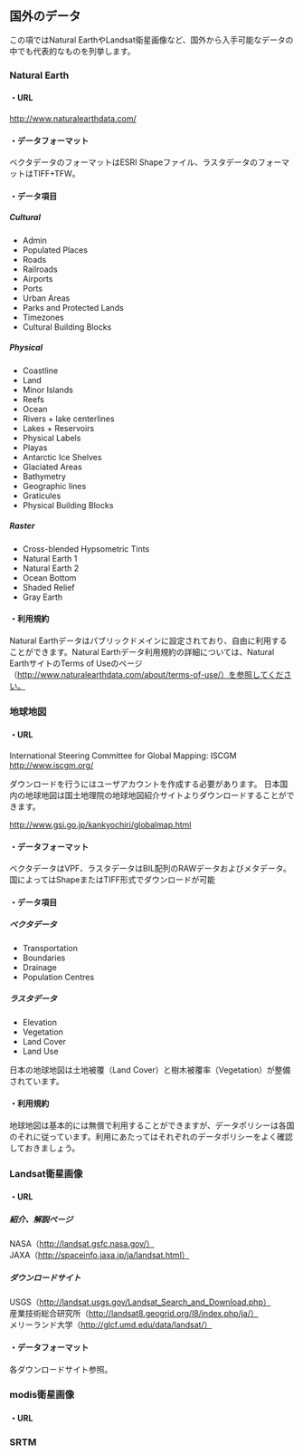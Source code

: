 ## 国外のデータ

この項ではNatural EarthやLandsat衛星画像など、国外から入手可能なデータの中でも代表的なものを列挙します。


### Natural Earth

#### ・URL

http://www.naturalearthdata.com/

#### ・データフォーマット

ベクタデータのフォーマットはESRI Shapeファイル、ラスタデータのフォーマットはTIFF+TFW。

#### ・データ項目

##### Cultural #####
- Admin
- Populated Places
- Roads
- Railroads
- Airports
- Ports
- Urban Areas
- Parks and Protected Lands
- Timezones
- Cultural Building Blocks

##### Physical #####
- Coastline
- Land
- Minor Islands
- Reefs
- Ocean
- Rivers + lake centerlines
- Lakes + Reservoirs
- Physical Labels
- Playas
- Antarctic Ice Shelves
- Glaciated Areas
- Bathymetry
- Geographic lines
- Graticules
- Physical Building Blocks

##### Raster #####
- Cross-blended Hypsometric Tints
- Natural Earth 1
- Natural Earth 2
- Ocean Bottom
- Shaded Relief
- Gray Earth

#### ・利用規約

Natural Earthデータはパブリックドメインに設定されており、自由に利用することができます。Natural Earthデータ利用規約の詳細については、Natural EarthサイトのTerms of Useのページ（http://www.naturalearthdata.com/about/terms-of-use/）を参照してください。

### 地球地図

#### ・URL

International Steering Committee for Global Mapping: ISCGM  
http://www.iscgm.org/

ダウンロードを行うにはユーザアカウントを作成する必要があります。
日本国内の地球地図は国土地理院の地球地図紹介サイトよりダウンロードすることができます。

http://www.gsi.go.jp/kankyochiri/globalmap.html

#### ・データフォーマット

ベクタデータはVPF、ラスタデータはBIL配列のRAWデータおよびメタデータ。
国によってはShapeまたはTIFF形式でダウンロードが可能

#### ・データ項目

##### ベクタデータ #####
- Transportation
- Boundaries
- Drainage
- Population Centres

##### ラスタデータ #####
- Elevation
- Vegetation
- Land Cover
- Land Use

日本の地球地図は土地被覆（Land Cover）と樹木被覆率（Vegetation）が整備されています。

#### ・利用規約

地球地図は基本的には無償で利用することができますが、データポリシーは各国のそれに従っています。利用にあたってはそれぞれのデータポリシーをよく確認しておきましょう。


### Landsat衛星画像

#### ・URL

##### 紹介、解説ページ #####
NASA（http://landsat.gsfc.nasa.gov/）  
JAXA（http://spaceinfo.jaxa.jp/ja/landsat.html）

##### ダウンロードサイト #####
USGS（http://landsat.usgs.gov/Landsat_Search_and_Download.php）  
産業技術総合研究所（http://landsat8.geogrid.org/l8/index.php/ja/）  
メリーランド大学（http://glcf.umd.edu/data/landsat/）

#### ・データフォーマット

各ダウンロードサイト参照。


### modis衛星画像

#### ・URL





### SRTM
